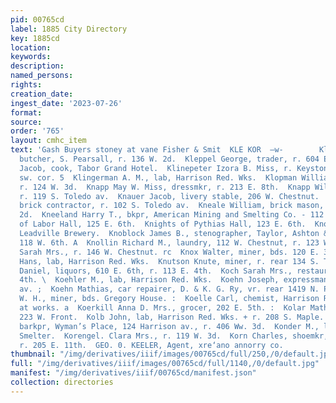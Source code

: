 ```yaml
---
pid: 00765cd
label: 1885 City Directory
key: 1885cd
location: 
keywords: 
description: 
named_persons: 
rights: 
creation_date: 
ingest_date: '2023-07-26'
format: 
source: 
order: '765'
layout: cmhc_item
text: 'Gash Buyers stoney at vane Fisher & Smit  KLE KOR  —w-        Klenner Adolph,
  butcher, S. Pearsall, r. 136 W. 2d.  Kleppel George, trader, r. 604 E. 8th.  Kline
  Jacob, cook, Tabor Grand Hotel.  Klinepeter Izora B. Miss, r. Keystone blk, Poplar,
  sw. cor. 5  Klingerman A. M., lab, Harrison Red. Wks.  Klopman William, mining,
  r. 124 W. 3d.  Knapp May W. Miss, dressmkr, r. 213 E. 8th.  Knapp William, teamster,
  r. 119 S. Toledo av.  Knauer Jacob, livery stable, 206 W. Chestnut.  Kneale Thomas,
  brick contractor, r. 102 S. Toledo av.  Kneale William, brick mason, r. 402 EK.
  2d.  Kneeland Harry T., bkpr, American Mining and Smelting Co. - 112 W. 3d. .  Knights
  of Labor Hall, 125 E. 6th.  Knights of Pythias Hall, 123 E. 6th.  Knodel John, driver,
  Leadville Brewery.  Knoblock James B., stenographer, Taylor, Ashton & Taylor, r..
  118 W. 6th. A  Knollin Richard M., laundry, 112 W. Chestnut, r. 123 W. Chest-- nut.  Knollin
  Sarah Mrs., r. 146 W. Chestnut. rc  Knox Walter, miner, bds. 120 E. 3d.  Knutson
  Hans, lab, Harrison Red. Wks.  Knutson Knute, miner, r. rear 134 S. Toledo av.  Koch
  Daniel, liquors, 610 E. 6th, r. 113 E. 4th.  Koch Sarah Mrs., restaurant, 1134 E.
  4th. \  Koehler M., lab, Harrison Red. Wks.  Koehn Joseph, expressman, r. 1313 Harrison
  av. ;  Koehn Mathias, car repairer, D. & K. G. Ry, vr. rear 1419 N. Poplar. ''  Koeller’
  W. H., miner, bds. Gregory House. :  Koelle Carl, chemist, Harrison Red. Wks., r.
  at works. a  Koerkill Anna D. Mrs., grocer, 202 E. 5th. :  Kolar Mathias, lab, r.
  223 W. Front.  Kolb John, lab, Harrison Red. Wks. + r. 208 S. Maple. !  Kolsch Julius,
  barkpr, Wyman’s Place, 124 Harrison av., r. 406 Ww. 3d.  Konder M., lab, Manville
  Smelter.  Korengel. Clara Mrs., r. 119 W. 3d.  Korn Charles, shoemkr, 808 N. Poplar,
  r. 205 E. 11th.  GEO. 0. KEELER, Agent, xre‘ano annorry co.           '
thumbnail: "/img/derivatives/iiif/images/00765cd/full/250,/0/default.jpg"
full: "/img/derivatives/iiif/images/00765cd/full/1140,/0/default.jpg"
manifest: "/img/derivatives/iiif/00765cd/manifest.json"
collection: directories
---
```

